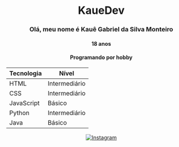 <div align="center">
  <h1> KaueDev </h1>

  ### **Olá, meu nome é Kauê Gabriel da Silva Monteiro**
  #### 18 anos
  #### Programando por hobby

  | Tecnologia   | Nível      |
  |--------------|--------------|
  | HTML         | Intermediário| 
  | CSS          | Intermediário| 
  | JavaScript   | Básico       |
  | Python       | Intermediário|
  | Java         | Básico       |

  [![Instagram](https://img.shields.io/badge/-Instagram-E4405F?style=for-the-badge&logo=instagram&logoColor=white)](https://www.instagram.com/kkabriel.on/)

</div>



